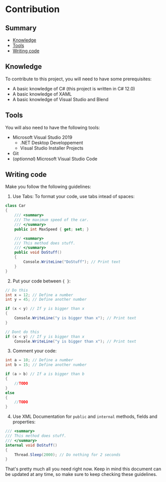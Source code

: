 # Contribution

## Summary

- [Knowledge](#knowledge)
- [Tools](#tools)
- [Writing code](#writing-code)

## Knowledge

To contribute to this project, you will need to have some prerequisites:

- A basic knowledge of C# (this project is written in C# 12.0)
- A basic knowledge of XAML
- A basic knowledge of Visual Studio and Blend

## Tools

You will also need to have the following tools:

- Microsoft Visual Studio 2019
  - .NET Desktop Developpement
  - Visual Studio Installer Projects
- Git
- (_optionnal_) Microsoft Visual Studio Code

## Writing code

Make you follow the following guidelines:

1. Use Tabs: To format your code, use tabs intead of spaces:

```cs
class Car
{
    /// <summary>
    /// The maximum speed of the car.
    /// </summary>
    public int MaxSpeed { get; set; }

    /// <summary>
    /// This method does stuff.
    /// </summary>
    public void DoStuff()
    {
        Console.WriteLine("DoStuff"); // Print text
    }
}
```

2. Put your code between `{ }`:

```cs
// Do this
int x = 12; // Define a number
int y = 45; // Define another number

if (x < y) // If y is bigger than x
{
    Console.WriteLine("y is bigger than x"); // Print text
}

// Dont do this
if (x < y) // If y is bigger than x
    Console.WriteLine("y is bigger than x"); // Print text
```

3. Comment your code:

```cs
int a = 10; // Define a number
int b = 15; // Define another number

if (a > b) // If a is bigger than b
{
    //TODO
}
else
{
    //TODO
}
```

4. Use XML Documentation for `public` and `internal` methods, fields and properties:

```cs
/// <summary>
/// This method does stuff.
/// </summary>
internal void DoStuff()
{
    Thread.Sleep(2000); // Do nothing for 2 seconds
}
```

That's pretty much all you need right now. Keep in mind this document can be updated at any time, so make sure to keep checking these guidelines.

